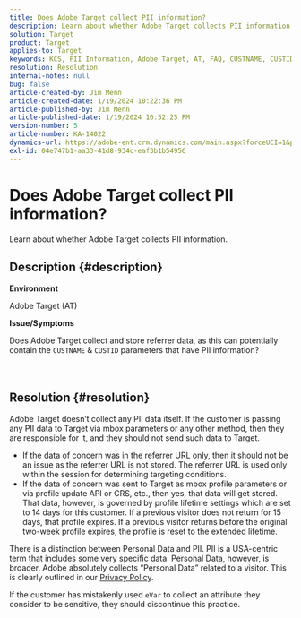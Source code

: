 ```yaml
---
title: Does Adobe Target collect PII information?
description: Learn about whether Adobe Target collects PII information.
solution: Target
product: Target
applies-to: Target
keywords: KCS, PII Information, Adobe Target, AT, FAQ, CUSTNAME, CUSTID, mbox, Privacy Policy
resolution: Resolution
internal-notes: null
bug: false
article-created-by: Jim Menn
article-created-date: 1/19/2024 10:22:36 PM
article-published-by: Jim Menn
article-published-date: 1/19/2024 10:52:25 PM
version-number: 5
article-number: KA-14022
dynamics-url: https://adobe-ent.crm.dynamics.com/main.aspx?forceUCI=1&pagetype=entityrecord&etn=knowledgearticle&id=12532c3d-19b7-ee11-a569-6045bd006268
exl-id: 04e747b1-aa33-41d8-934c-eaf3b1b54956
---
```

# Does Adobe Target collect PII information?


Learn about whether Adobe Target collects PII information.

## Description {#description}


<b>Environment</b>

Adobe Target (AT)



<b>Issue/Symptoms</b>

Does Adobe Target collect and store referrer data, as this can potentially contain the `CUSTNAME` & `CUSTID` parameters that have PII information?
<br><br> <br>

## Resolution {#resolution}




Adobe Target doesn’t collect any PII data itself. If the customer is passing any PII data to Target via mbox parameters or any other method, then they are responsible for it, and they should not send such data to Target.



- If the data of concern was in the referrer URL only, then it should not be an issue as the referrer URL is not stored. The referrer URL is used only within the session for determining targeting conditions.
- If the data of concern was sent to Target as mbox profile parameters or via profile update API or CRS, etc., then yes, that data will get stored. That data, however, is governed by profile lifetime settings which are set to 14 days for this customer. If a previous visitor does not return for 15 days, that profile expires. If a previous visitor returns before the original two-week profile expires, the profile is reset to the extended lifetime.


There is a distinction between Personal Data and PII. PII is a USA-centric term that includes some very specific data. Personal Data, however, is broader. Adobe absolutely collects “Personal Data” related to a visitor. This is clearly outlined in our [Privacy Policy](https://www.adobe.com/privacy/marketing-cloud.html).



If the customer has mistakenly used `eVar` to collect an attribute they consider to be sensitive, they should discontinue this practice.
